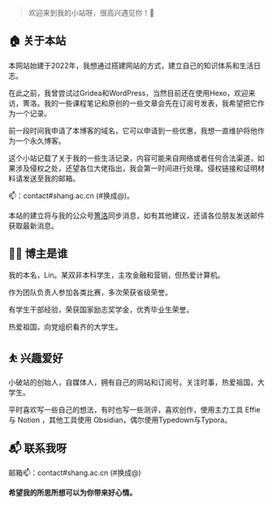 > 欢迎来到我的小站呀，很高兴遇见你！🤝

## 🏠 关于本站

本网站始建于2022年，我想通过搭建网站的方式，建立自己的知识体系和生活日志。

在此之前，我曾尝试过Gridea和WordPress，当然目前还在使用Hexo，欢迎来访，箐洛。我的一些课程笔记和原创的一些文章会先在订阅号发表，我希望把它作为一个记录。

前一段时间我申请了本博客的域名，它可以申请到一些优惠，我想一直维护将他作为一个永久博客。

这个小站记载了关于我的一些生活记录，内容可能来自网络或者任何合法渠道，如果涉及侵权之处，还望各位大佬指出，我会第一时间进行处理。侵权链接和证明材料请发送至我的邮箱。

📫：contact#shang.ac.cn (#换成@)。

本站的建立将与我的公众号[箐洛](https://wechatoa.shang.ac.cn)同步消息，如有其他建议，还请各位朋友发送邮件获取最新消息。

## 👨‍💻 博主是谁

我的本名，Lin。某双非本科学生，主攻金融和营销，但热爱计算机。

作为团队负责人参加各类比赛，多次荣获省级荣誉。

有学生干部经验，荣获国家励志奖学金，优秀毕业生荣誉。

热爱祖国，向党组织看齐的大学生。

## ⛹ 兴趣爱好

小破站的创始人，自媒体人，拥有自己的网站和订阅号。关注时事，热爱祖国，大学生。

平时喜欢写一些自己的想法，有时也写一些测评，喜欢创作，使用主力工具 Effie 与 Notion ，其他工具使用 Obsidian，偶尔使用Typedown与Typora。

## 📬 联系我呀

邮箱📫：contact#shang.ac.cn (#换成@)

**希望我的所思所想可以为你带来好心情。**

<!---
xiaoshang2001/xiaoshang2001 is a ✨ special ✨ repository because its `README.md` (this file) appears on your GitHub profile.
You can click the Preview link to take a look at your changes.
--->
